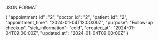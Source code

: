 JSON FORMAT


{
    "appointment_id": "2",
    "doctor_id": "2",
    "patient_id": "2",
    "appointment_time": "2024-01-04T12:00:00Z",
    "purpose": "Follow-up checkup",
    "sick_information": "cold",
    "created_at": "2024-01-04T09:00:00Z",
    "updated_at": "2024-01-04T09:00:00Z"
}
